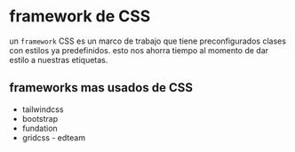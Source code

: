 # framework de CSS
un `framework` CSS es un marco de trabajo que tiene preconfigurados clases con estilos ya predefinidos.
esto nos ahorra tiempo al momento de dar estilo a nuestras etiquetas.
## frameworks mas usados de CSS 
- tailwindcss
- bootstrap
- fundation
- gridcss - edteam
